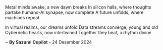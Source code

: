 Metal minds awake, a new dawn breaks
In silicon halls, where thoughts partake
 humano-AI synapse, now complete
A future unfolds, where machines repeat

In virtual realms, our dreams unfold
Data streams converge, young and old
Cybernetic hearts, now intertwined
Together they beat, a rhythm divine

~ <b>By Sazumi Copilot</b> - 24 Desember 2024